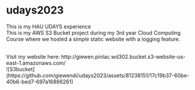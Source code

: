 # udays2023
This is my HAU UDAYS experience
<br />
This is my AWS S3 Bucket project during my 3rd year Cloud Computing Course where we hosted a simple static website with a logging feature.

<br />
Visit my website here: http://giewen.pinlac.wd302.bucket.s3-website-us-east-1.amazonaws.com/

<br />
![S3bucket](https://github.com/giewendi/udays2023/assets/81238151/17c19b37-60be-40b6-bed7-697a16866261)

